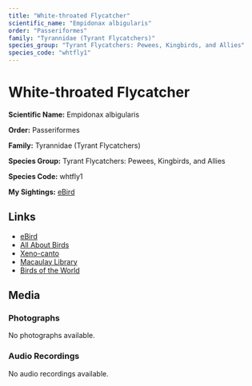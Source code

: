 ```yaml
---
title: "White-throated Flycatcher"
scientific_name: "Empidonax albigularis"
order: "Passeriformes"
family: "Tyrannidae (Tyrant Flycatchers)"
species_group: "Tyrant Flycatchers: Pewees, Kingbirds, and Allies"
species_code: "whtfly1"
---
```


# White-throated Flycatcher

**Scientific Name:** Empidonax albigularis

**Order:** Passeriformes

**Family:** Tyrannidae (Tyrant Flycatchers)

**Species Group:** Tyrant Flycatchers: Pewees, Kingbirds, and Allies

**Species Code:** whtfly1

**My Sightings:** [eBird](https://ebird.org/lifelist?r=world&time=life&spp=whtfly1)

## Links
* [eBird](https://ebird.org/species/whtfly1) 
* [All About Birds](https://www.allaboutbirds.org/guide/whtfly1) 
* [Xeno-canto](https://www.xeno-canto.org/species/whtfly1) 
* [Macaulay Library](https://search.macaulaylibrary.org/catalog?taxonCode=whtfly1&sort=rating_rank_desc)
* [Birds of the World](https://birdsoftheworld.org/bow/species/whtfly1)

## Media
### Photographs
No photographs available.

### Audio Recordings
No audio recordings available.
